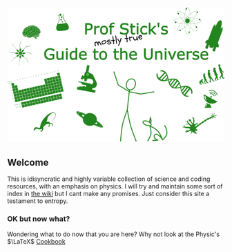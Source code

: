 # ![Prof Stick's Guide to the Universe](./media/G2Ulogo_v1_1.png)

## Welcome

This is idisyncratic and highly variable collection of science and coding resources, with an emphasis on physics. I will try and maintain some sort of index in [the wiki](https://github.com/ProfStick/psg2u/wiki) but I cant make any promises. Just consider this site a testament to entropy.

### OK but now what?

Wondering what to do now that you are here? Why not look at the Physic's $\LaTeX$ [Cookbook](./Physics/physics_latex_cookbook.md)
